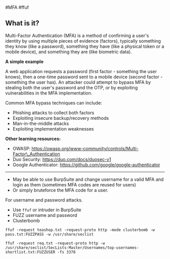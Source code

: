 #MFA #ffuf 
## What is it?

Multi-Factor Authentication (MFA) is a method of confirming a user's identity by using multiple pieces of evidence (factors), typically something they know (like a password), something they have (like a physical token or a mobile device), and something they are (like biometric data).

**A simple example**

A web application requests a password (first factor - something the user knows), then a one-time password sent to a mobile device (second factor - something the user has). An attacker could attempt to bypass MFA by stealing both the user's password and the OTP, or by exploiting vulnerabilities in the MFA implementation.

Common MFA bypass techniques can include:
-   Phishing attacks to collect both factors
-   Exploiting insecure backup/recovery methods
-   Man-in-the-middle attacks
-   Exploiting implementation weaknesses

**Other learning resources:**
-   OWASP: https://owasp.org/www-community/controls/Multi-Factor\_Authentication
-   Duo Security: https://duo.com/docs/duosec-v1
-   Google Authenticator: https://github.com/google/google-authenticator

---
- May be able to use BurpSuite and change username for a valid MFA and login as them (sometimes MFA codes are reused for users)
- Or simply bruteforce the MFA code for a user.

For username and password attacks.
- Use `ffuf` or intruder in BurpSuite
- FUZZ username and password
- Clusterbomb
```
ffuf -request teashop.txt -request-proto http -mode clusterbomb -w pass.txt:FUZZPASS -w /usr/share/seclist

ffuf -request req.txt -request-proto http -w /usr/share/seclist/SecLists-Master/Usernames/top-usernames-shortlist.txt:FUZZUSER -fs 3378
```
